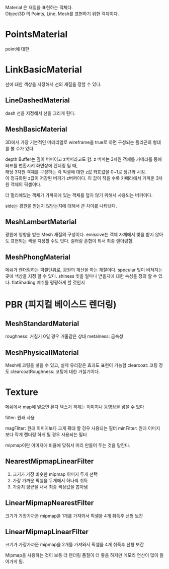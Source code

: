 Material 은 재질을 표현하는 객체다.  
Object3D 의 Points, Line, Mesh를 표현하기 위한 객체이다.

# PointsMaterial

point에 대한

# LinkBasicMaterial

선에 대한 색상을 지정해서 선의 재질을 정할 수 있다.

## LineDashedMaterial

dash 선을 지정해서 선을 그리게 된다.

## MeshBasicMaterial

3D에서 가장 기본적인 머테리얼로 wireframe을 true로 하면 구성되는 폴리곤의 형태를 볼 수가 있다.

depth Buffer는 깊이 버퍼이고 z버퍼라고도 함. z 버퍼는 3차원 객체를 카메라를 통해 좌표를 변환시켜 화면상에 렌더링 될 때,  
해당 3차원 객체를 구성하는 각 픽셀에 대한 z값 좌표값을 0~1로 정규화 시킴.  
이 정규화된 z값이 저장된 버퍼가 z버퍼이다. 이 값이 작을 수록 카메라에서 가까운 3차원 객체의 픽셀이다.

더 멀리에있는 객체가 가까히에 있는 객체를 덮지 않기 위해서 사용되는 버퍼이다.

side는 광원을 받는지 않받는지에 대해서 큰 차이를 나타낸다.

## MeshLambertMaterial

광원에 영향을 받는 Mesh 재질의 구성이다.
emissive는 객체 자체에서 빛을 받지 않아도 표현되는 색을 지정할 수도 잇다.
컬러랑 혼합이 되서 최종 렌더링함.

## MeshPhongMaterial

메쉬가 렌더링하는 픽셀단위로, 광원의 계산을 하는 재질이다.
specular 빛이 비쳐지는 곳에 색상을 지정 할 수 있다.
shiness 빛을 얼마나 받을지에 대한 속성을 정의 할 수 있다.
flatShading 메쉬를 평평하게 할 것인지

# PBR (피지컬 베이스드 렌더링)

## MeshStandardMaterial

roughness: 거칠기 0일 경우 거울같은 상태
metalness: 금속성

## MeshPhysicallMaterial

Mesh에 코팅을 넣을 수 있고, 실제 유리같은 효과도 표현이 가능함
clearcoat: 코팅 정도
clearcoatRoughness: 코팅에 대한 거칠기이다.

# Texture

메쉬에서 map에 넣으면 된다
텍스처 객체는 이미지나 동영상을 넣을 수 있다

filter: 원래 사용

magFilter: 원래 이미지보다 크게 확대 할 경우 사용되는 필터
minFilter: 원래 이미지보다 작게 렌더링 하게 될 경우 사용되는 필터

mipmap이란 이미지에 비율에 맞춰서 미리 만들어 두는 것을 말한다.

## NearestMipmapLinearFilter

1. 크기가 가장 비슷한 mipmap 이미지 두개 선택
2. 가장 가까운 픽셀을 두개에서 하나씩 취득
3. 가중치 평균을 내서 최종 색상값을 뽑아냄

## LinearMipmapNearestFilter

크기가 가장가까운 mipmap을 1개를 가져와서 픽셀을 4개 취득후 선형 보간

## LinearMipmapLinearFilter

크기가 가장가까운 mipmap을 2개를 가져와서 픽셀을 4개 취득후 선형 보간

Mipmap을 사용하는 것이 보통 더 렌더링 품질이 더 좋음 하지만 메모리 연산이 많이 들어가게 됨.
